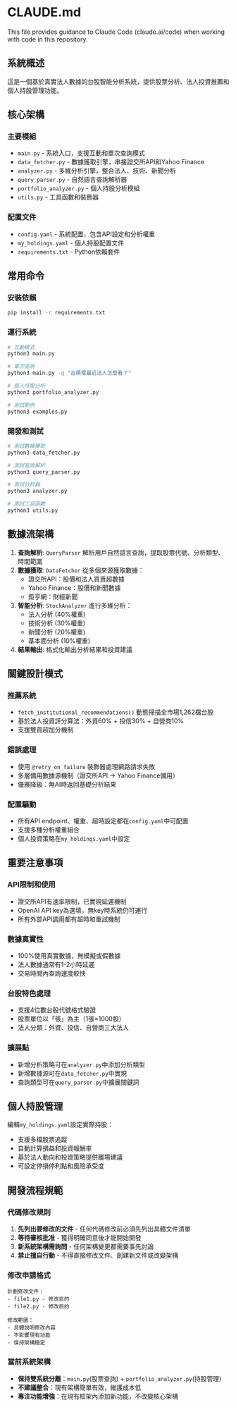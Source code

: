 # CLAUDE.md

This file provides guidance to Claude Code (claude.ai/code) when working with code in this repository.

## 系統概述

這是一個基於真實法人數據的台股智能分析系統，提供股票分析、法人投資推薦和個人持股管理功能。

## 核心架構

### 主要模組
- `main.py` - 系統入口，支援互動和單次查詢模式
- `data_fetcher.py` - 數據獲取引擎，串接證交所API和Yahoo Finance
- `analyzer.py` - 多維分析引擎，整合法人、技術、新聞分析
- `query_parser.py` - 自然語言查詢解析器
- `portfolio_analyzer.py` - 個人持股分析模組
- `utils.py` - 工具函數和裝飾器

### 配置文件
- `config.yaml` - 系統配置，包含API設定和分析權重
- `my_holdings.yaml` - 個人持股配置文件
- `requirements.txt` - Python依賴套件

## 常用命令

### 安裝依賴
```bash
pip install -r requirements.txt
```

### 運行系統
```bash
# 互動模式
python3 main.py

# 單次查詢
python3 main.py -q "台積電最近法人怎麼看？"

# 個人持股分析
python3 portfolio_analyzer.py

# 測試範例
python3 examples.py
```

### 開發和測試
```bash
# 測試數據獲取
python3 data_fetcher.py

# 測試查詢解析
python3 query_parser.py

# 測試分析器
python3 analyzer.py

# 測試工具函數
python3 utils.py
```

## 數據流架構

1. **查詢解析**: `QueryParser` 解析用戶自然語言查詢，提取股票代號、分析類型、時間範圍
2. **數據獲取**: `DataFetcher` 從多個來源獲取數據：
   - 證交所API：股價和法人買賣超數據
   - Yahoo Finance：股價和新聞數據
   - 鉅亨網：財經新聞
3. **智能分析**: `StockAnalyzer` 進行多維分析：
   - 法人分析 (40%權重)
   - 技術分析 (30%權重)
   - 新聞分析 (20%權重)
   - 基本面分析 (10%權重)
4. **結果輸出**: 格式化輸出分析結果和投資建議

## 關鍵設計模式

### 推薦系統
- `fetch_institutional_recommendations()` 動態掃描全市場1,262檔台股
- 基於法人投資評分算法：外資60% + 投信30% + 自營商10%
- 支援雙買超加分機制

### 錯誤處理
- 使用 `@retry_on_failure` 裝飾器處理網路請求失敗
- 多層備用數據源機制（證交所API → Yahoo Finance備用）
- 優雅降級：無AI時返回基礎分析結果

### 配置驅動
- 所有API endpoint、權重、超時設定都在`config.yaml`中可配置
- 支援多種分析權重組合
- 個人投資策略在`my_holdings.yaml`中設定

## 重要注意事項

### API限制和使用
- 證交所API有速率限制，已實現延遲機制
- OpenAI API key為選填，無key時系統仍可運行
- 所有外部API調用都有超時和重試機制

### 數據真實性
- 100%使用真實數據，無模擬或假數據
- 法人數據通常有1-2小時延遲
- 交易時間內查詢速度較快

### 台股特色處理
- 支援4位數台股代號格式驗證
- 股票單位以「張」為主（1張=1000股）
- 法人分類：外資、投信、自營商三大法人

### 擴展點
- 新增分析策略可在`analyzer.py`中添加分析類型
- 新增數據源可在`data_fetcher.py`中實現
- 查詢類型可在`query_parser.py`中擴展關鍵詞

## 個人持股管理

編輯`my_holdings.yaml`設定實際持股：
- 支援多檔股票追蹤
- 自動計算損益和投資報酬率
- 基於法人動向和投資策略提供離場建議
- 可設定停損停利點和風險承受度

## 開發流程規範

### 代碼修改規則
1. **先列出要修改的文件** - 任何代碼修改前必須先列出具體文件清單
2. **等待審核批准** - 獲得明確同意後才能開始開發
3. **新系統架構需詢問** - 任何架構變更都需要事先討論
4. **禁止擅自行動** - 不得直接修改文件、創建新文件或改變架構

### 修改申請格式
```
計劃修改文件：
- file1.py - 修改目的
- file2.py - 修改目的

修改範圍：
- 具體說明修改內容
- 不影響現有功能
- 保持架構穩定
```

### 當前系統架構
- **保持雙系統分離**：`main.py`(股票查詢) + `portfolio_analyzer.py`(持股管理)
- **不建議整合**：現有架構簡單有效，維護成本低
- **專注功能增強**：在現有框架內添加新功能，不改變核心架構